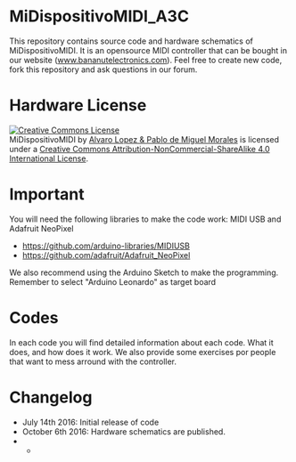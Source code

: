 # MiDispositivoMIDI_A3C
This repository contains source code and hardware schematics of MiDispositivoMIDI. It is an opensource MIDI controller that can be bought in our website (www.bananutelectronics.com). Feel free to create new code, fork this repository and ask questions in our forum.

# Hardware License
<a rel="license" href="http://creativecommons.org/licenses/by-nc-sa/4.0/"><img alt="Creative Commons License" style="border-width:0" src="https://i.creativecommons.org/l/by-nc-sa/4.0/88x31.png" /></a><br /><span xmlns:dct="http://purl.org/dc/terms/" property="dct:title">MiDispositivoMIDI</span> by <a xmlns:cc="http://creativecommons.org/ns#" href="www.bananutelectronics.com" property="cc:attributionName" rel="cc:attributionURL">Alvaro Lopez & Pablo de Miguel Morales</a> is licensed under a <a rel="license" href="http://creativecommons.org/licenses/by-nc-sa/4.0/">Creative Commons Attribution-NonCommercial-ShareAlike 4.0 International License</a>.<br />

# Important
You will need the following libraries to make the code work: MIDI USB and Adafruit NeoPixel
* https://github.com/arduino-libraries/MIDIUSB
* https://github.com/adafruit/Adafruit_NeoPixel

We also recommend using the Arduino Sketch to make the programming. Remember to select "Arduino Leonardo" as target board

# Codes
In each code you will find detailed information about each code. What it does, and how does it work. We also provide some exercises por people that want to mess arround with the controller.

# Changelog
* July 14th 2016: Initial release of code
* October 6th 2016: Hardware schematics are published.
* -
